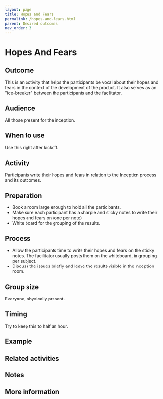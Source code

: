 ```yaml
---
layout: page
title: Hopes and Fears
permalink: /hopes-and-fears.html
parent: Desired outcomes
nav_order: 3
---
```


# Hopes And Fears

## Outcome

This is an activity that helps the participants be vocal about their hopes and fears in the context of the development of the product.
It also serves as an "ice-breaker" between the participants and the facilitator.

## Audience

All those present for the inception. 


## When to use
Use this right after kickoff.

## Activity
Participants write their hopes and fears in relation to the Inception process and its outcomes.

## Preparation

- Book a room large enough to hold all the participants.
- Make sure each participant has a sharpie and sticky notes to write their hopes and fears on (one per note)
- White board for the grouping of the results.

## Process

- Allow the participants time to write their hopes and fears on the sticky notes. The facilitator usually posts them on the whiteboard, in grouping per subject.
- Discuss the issues briefly and leave the results visible in the Inception room.

## Group size

Everyone, physically present.

## Timing

Try to keep this to half an hour.

## Example

## Related activities

## Notes

## More information
